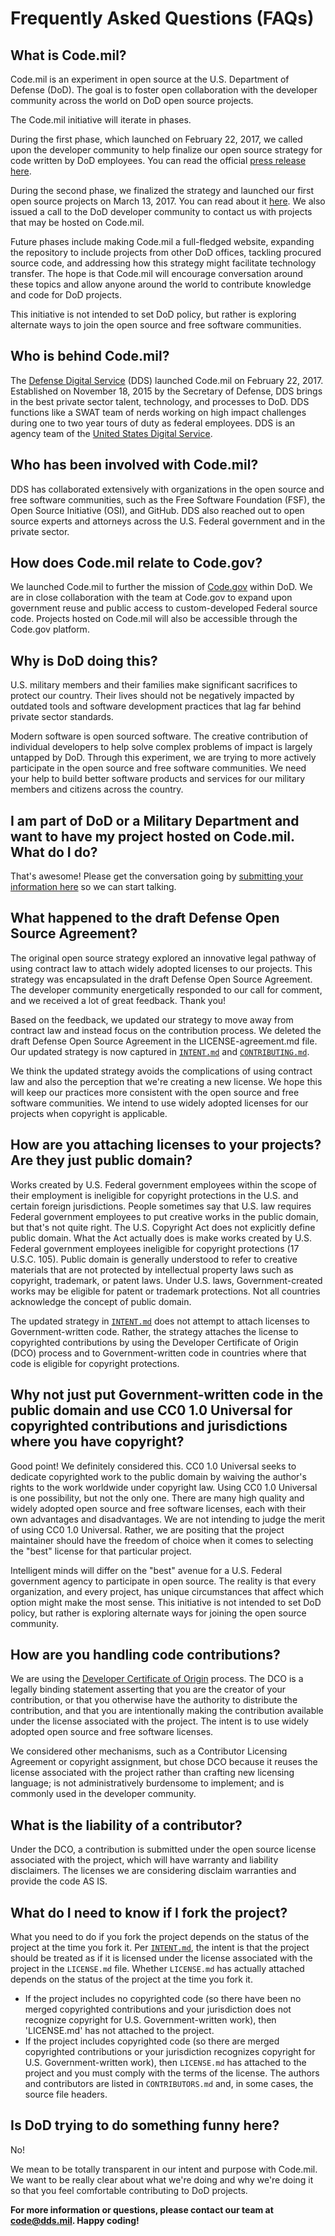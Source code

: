 # Frequently Asked Questions (FAQs)

## What is Code.mil?

Code.mil is an experiment in open source at the U.S. Department of Defense (DoD). The goal is to foster open collaboration with the developer community across the world on DoD open source projects.  

The Code.mil initiative will iterate in phases. 

During the first phase, which launched on February 22, 2017, we called upon the developer community to help finalize our open source strategy for code written by DoD employees. You can read the official [press release here](https://www.defense.gov/News/News-Releases/News-Release-View/Article/1092364/dod-announces-the-launch-of-codemil-an-experiment-in-open-source). 

During the second phase, we finalized the strategy and launched our first open source projects on March 13, 2017. You can read about it [here](https://medium.com/@DefenseDigitalService/code-mil-an-open-source-initiative-at-the-pentagon-5ae4986b79bc#.tphs4mxqp). We also issued a call to the DoD developer community to contact us with projects that may be hosted on Code.mil.

Future phases include making Code.mil a full-fledged website, expanding the repository to include projects from other DoD offices, tackling procured source code, and addressing how this strategy might facilitate technology transfer. The hope is that Code.mil will encourage conversation around these topics and allow anyone around the world to contribute knowledge and code for DoD projects.

This initiative is not intended to set DoD policy, but rather is exploring alternate ways to join the open source and free software communities.

## Who is behind Code.mil?

The [Defense Digital Service](https://dds.mil) (DDS) launched Code.mil on February 22, 2017. Established on November 18, 2015 by the Secretary of Defense, DDS brings in the best private sector talent, technology, and processes to DoD. DDS functions like a SWAT team of nerds working on high impact challenges during one to two year tours of duty as federal employees. DDS is an agency team of the [United States Digital Service](https://usds.gov).

## Who has been involved with Code.mil?

DDS has collaborated extensively with organizations in the open source and free software communities, such as the Free Software Foundation (FSF), the Open Source Initiative (OSI), and GitHub. DDS also reached out to open source experts and attorneys across the U.S. Federal government and in the private sector. 

## How does Code.mil relate to Code.gov?

We launched Code.mil to further the mission of [Code.gov](https://code.gov) within DoD. We are in close collaboration with the team at Code.gov to expand upon government reuse and public access to custom-developed Federal source code. Projects hosted on Code.mil will also be accessible through the Code.gov platform.

## Why is DoD doing this?

U.S. military members and their families make significant sacrifices to protect our country. Their lives should not be negatively impacted by outdated tools and software development practices that lag far behind private sector standards.

Modern software is open sourced software. The creative contribution of individual developers to help solve complex problems of impact is largely untapped by DoD. Through this experiment, we are trying to more actively participate in the open source and free software communities. We need your help to build better software products and services for our military members and citizens across the country.

## I am part of DoD or a Military Department and want to have my project hosted on Code.mil. What do I do?

That's awesome! Please get the conversation going by [submitting your information here](https://docs.google.com/forms/d/e/1FAIpQLSebDzfqkH8ANSuqQFqValypmceVxNfEzOxMURfQQBAt4IgFQw/viewform?usp=sf_link) so we can start talking.

## What happened to the draft Defense Open Source Agreement?

The original open source strategy explored an innovative legal pathway of using contract law to attach widely adopted licenses to our projects. This strategy was encapsulated in the draft Defense Open Source Agreement. The developer community energetically responded to our call for comment, and we received a lot of great feedback. Thank you! 

Based on the feedback, we updated our strategy to move away from contract law and instead focus on the contribution process. We deleted the draft Defense Open Source Agreement in the LICENSE-agreement.md file. Our updated strategy is now captured in [`INTENT.md`](/Proposal/INTENT.md) and [`CONTRIBUTING.md`](/Proposal/CONTRIBUTING.md). 

We think the updated strategy avoids the complications of using contract law and also the perception that we're creating a new license. We hope this will keep our practices more consistent with the open source and free software communities. We intend to use widely adopted licenses for our projects when copyright is applicable.

## How are you attaching licenses to your projects? Are they just public domain?

Works created by U.S. Federal government employees within the scope of their employment is ineligible for copyright protections in the U.S. and certain foreign jurisdictions. People sometimes say that U.S. law requires Federal government employees to put creative works in the public domain, but that's not quite right. The U.S. Copyright Act does not explicitly define public domain. What the Act actually does is make works created by U.S. Federal government employees ineligible for copyright protections (17 U.S.C. 105). Public domain is generally understood to refer to creative materials that are not protected by intellectual property laws such as copyright, trademark, or patent laws. Under U.S. laws, Government-created works may be eligible for patent or trademark protections. Not all countries acknowledge the concept of public domain.

The updated strategy in [`INTENT.md`](/Proposal/INTENT.md) does not attempt to attach licenses to Government-written code. Rather, the strategy attaches the license to copyrighted contributions by using the Developer Certificate of Origin (DCO) process and to Government-written code in countries where that code is eligible for copyright protections.

## Why not just put Government-written code in the public domain and use CC0 1.0 Universal for copyrighted contributions and jurisdictions where you have copyright?

Good point! We definitely considered this. CC0 1.0 Universal seeks to dedicate copyrighted work to the public domain by waiving the author's rights to the work worldwide under copyright law. Using CC0 1.0 Universal is one possibility, but not the only one. There are many high quality and widely adopted open source and free software licenses, each with their own advantages and disadvantages. We are not intending to judge the merit of using CC0 1.0 Universal. Rather, we are positing that the project maintainer should have the freedom of choice when it comes to selecting the "best" license for that particular project. 

Intelligent minds will differ on the "best" avenue for a U.S. Federal government agency to participate in open source. The reality is that every organization, and every project, has unique circumstances that affect which option might make the most sense. This initiative is not intended to set DoD policy, but rather is exploring alternate ways for joining the open source community.

## How are you handling code contributions?

We are using the [Developer Certificate of Origin](https://developercertificate.org) process. The DCO is a legally binding statement asserting that you are the creator of your contribution, or that you otherwise have the authority to distribute the contribution, and that you are intentionally making the contribution available under the license associated with the project. The intent is to use widely adopted open source and free software licenses.

We considered other mechanisms, such as a Contributor Licensing Agreement or copyright assignment, but chose DCO because it reuses the license associated with the project rather than crafting new licensing language; is not administratively burdensome to implement; and is commonly used in the developer community.

## What is the liability of a contributor?

Under the DCO, a contribution is submitted under the open source license associated with the project, which will have warranty and liability disclaimers. The licenses we are considering disclaim warranties and provide the code AS IS.

## What do I need to know if I fork the project?

What you need to do if you fork the project depends on the status of the project at the time you fork it. Per [`INTENT.md`](/Proposal/INTENT.md), the intent is that the project should be treated as if it is licensed under the license associated with the project in the `LICENSE.md` file. Whether `LICENSE.md` has actually attached depends on the status of the project at the time you fork it.

* If the project includes no copyrighted code (so there have been no merged copyrighted contributions and your jurisdiction does not recognize copyright for U.S. Government-written work), then 'LICENSE.md' has not attached to the project.
* If the project includes copyrighted code (so there are merged copyrighted contributions or your jurisdiction recognizes copyright for U.S. Government-written work), then `LICENSE.md` has attached to the project and you must comply with the terms of the license. The authors and contributors are listed in `CONTRIBUTORS.md` and, in some cases, the source file headers.

## Is DoD trying to do something funny here?

No!

We mean to be totally transparent in our intent and purpose with Code.mil. We want to be really clear about what we're doing and why we're doing it so that you feel comfortable contributing to DoD projects.


**For more information or questions, please contact our team at code@dds.mil. Happy coding!**
